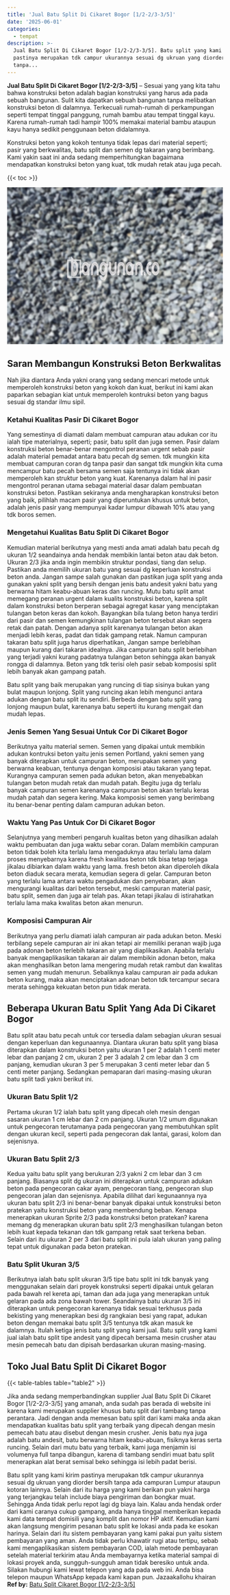 ```yaml
---
title: 'Jual Batu Split Di Cikaret Bogor [1/2-2/3-3/5]'
date: '2025-06-01'
categories:
  - tempat
description: >-
  Jual Batu Split Di Cikaret Bogor [1/2-2/3-3/5]. Batu split yang kami kirim
  pastinya merupakan tdk campur ukurannya sesuai dg ukruan yang diorder bersih
  tanpa...
---
```


**Jual Batu Split Di Cikaret Bogor \[1/2-2/3-3/5\]** – Sesuai yang yang kita tahu bahwa konstruksi beton adalah bagian konstruksi yang harus ada pada sebuah bangunan. Sulit kita dapatkan sebuah bangunan tanpa melibatkan konstruksi beton di dalamnya. Terkecuali rumah-rumah di perkampungan seperti tempat tinggal panggung, rumah bambu atau tempat tinggal kayu. Karena rumah-rumah tadi hampir 100% memakai material bambu ataupun kayu hanya sedikit penggunaan beton didalamnya.

Konstruksi beton yang kokoh tentunya tidak lepas dari material seperti; pasir yang berkwalitas, batu split dan semen dg takaran yang berimbang. Kami yakin saat ini anda sedang memperhitungkan bagaimana mendapatkan konstruksi beton yang kuat, tdk mudah retak atau juga pecah.

{{< toc >}}

![Jual Batu Split Di Cikaret Bogor [1/2-2/3-3/5]](/images/jual-batu-split-04.png)

## Saran Membangun Konstruksi Beton Berkwalitas

Nah jika diantara Anda yakni orang yang sedang mencari metode untuk memperoleh konstruksi beton yang kokoh dan kuat, berikut ini kami akan paparkan sebagian kiat untuk memperoleh kontruksi beton yang bagus sesuai dg standar ilmu sipil.

### Ketahui Kualitas Pasir Di Cikaret Bogor

Yang semestinya di diamati dalam membuat campuran atau adukan cor itu ialah tipe materialnya, seperti; pasir, batu split dan juga semen. Pasir dalam konstruksi beton benar-benar mengontrol peranan urgent sebab pasir adalah material pemadat antara batu pecah dg semen. tdk mungkin kita membuat campuran coran dg tanpa pasir dan sangat tdk mungkin kita cuma mencampur batu pecah bersama semen saja tentunya ini tidak akan memperoleh kan struktur beton yang kuat. Karenanya dalam hal ini pasir mengontrol peranan utama sebagai material dasar dalam pembuatan konstruksi beton. Pastikan sekiranya anda mengharapkan konstruksi beton yang baik, pilihlah macam pasir yang diperuntukan khusus untuk beton, adalah jenis pasir yang mempunyai kadar lumpur dibawah 10% atau yang tdk boros semen.

### Mengetahui Kualitas Batu Split Di Cikaret Bogor

Kemudian material berikutnya yang mesti anda amati adalah batu pecah dg ukuran 1/2 seandainya anda hendak membikin lantai beton atau dak beton. Ukuran 2/3 jika anda ingin membikin struktur pondasi, tiang dan selup. Pastikan anda memilih ukuran batu yang sesuai dg keperluan konstruksi beton anda. Jangan sampe salah gunakan dan pastikan juga split yang anda gunakan yakni split yang bersih dengan jenis batu andesit yakni batu yang berwarna hitam keabu-abuan keras dan runcing. Mutu batu split amat memegang peranan urgent dalam kualits konstruksi beton, karena split dalam konstruksi beton berperan sebagai agregat kasar yang menciptakan tulangan beton keras dan kokoh. Bayangkan bila tulang beton hanya terdiri dari pasir dan semen kemungkinan tulangan beton tersebut akan segera retak dan patah. Dengan adanya split karenanya tulangan beton akan menjadi lebih keras, padat dan tidak gampang retak. Namun campuran takaran batu split juga harus diperhatikan, Jangan sampe berlebihan maupun kurang dari takaran idealnya. Jika campuran batu split berlebihan yang terjadi yakni kurang padatnya tulangan beton sehingga akan banyak rongga di dalamnya. Beton yang tdk terisi oleh pasir sebab komposisi split lebih banyak akan gampang patah.

Batu split yang baik merupakan yang runcing di tiap sisinya bukan yang bulat maupun lonjong. Split yang runcing akan lebih mengunci antara adukan dengan batu split itu sendiri. Berbeda dengan batu split yang lonjong maupun bulat, karenanya batu seperti itu kurang mengait dan mudah lepas.

### Jenis Semen Yang Sesuai Untuk Cor Di Cikaret Bogor

Berikutnya yaitu material semen. Semen yang dipakai untuk membikin adukan kontruksi beton yaitu jenis semen Portland, yakni semen yang banyak diterapkan untuk campuran beton, merupakan semen yang berwarna keabuan, tentunya dengan komposisi atau takaran yang tepat. Kurangnya campuran semen pada adukan beton, akan menyebabkan tulangan beton mudah retak dan mudah patah. Begitu juga dg terlalu banyak campuran semen karenanya campuran beton akan terlalu keras mudah patah dan segera kering. Maka komposisi semen yang berimbang itu benar-benar penting dalam campuran adukan beton.

### Waktu Yang Pas Untuk Cor Di Cikaret Bogor

Selanjutnya yang memberi pengaruh kualitas beton yang dihasilkan adalah waktu pembuatan dan juga waktu sebar coran. Dalam membikin campuran beton tidak boleh kita terlalu lama mengaduknya atau terlalu lama dalam proses menyebarnya karena fresh kwalitas beton tdk bisa tetap terjaga jikalau dibiarkan dalam waktu yang lama. fresh beton akan diperoleh dikala beton diaduk secara merata, kemudian segera di gelar. Campuran beton yang terlalu lama antara waktu pengadukan dan penyebaran, akan mengurangi kualitas dari beton tersebut, meski campuran material pasir, batu split, semen dan juga air telah pas. Akan tetapi jikalau di istirahatkan terlalu lama maka kwalitas beton akan menurun.

### Komposisi Campuran Air

Berikutnya yang perlu diamati ialah campuran air pada adukan beton. Meski terbilang sepele campuran air ini akan tetapi air memiliki peranan wajib juga pada adonan beton terlebih takaran air yang diaplikasikan. Apabila terlalu banyak mengaplikasikan takaran air dalam membikin adonan beton, maka akan menghasilkan beton lama mengering mudah retak rambut dan kwalitas semen yang mudah menurun. Sebaliknya kalau campuran air pada adukan beton kurang, maka akan menciptakan adonan beton tdk tercampur secara merata sehingga kekuatan beton pun tidak merata.

## Beberapa Ukuran Batu Split Yang Ada Di Cikaret Bogor

Batu split atau batu pecah untuk cor tersedia dalam sebagian ukuran sesuai dengan keperluan dan kegunaannya. Diantara ukuran batu split yang biasa diterapkan dalam konstruksi beton yaitu ukuran 1 per 2 adalah 1 centi meter lebar dan panjang 2 cm, ukuran 2 per 3 adalah 2 cm lebar dan 3 cm panjang, kemudian ukuran 3 per 5 merupakan 3 centi meter lebar dan 5 centi meter panjang. Sedangkan pemaparan dari masing-masing ukuran batu split tadi yakni berikut ini.

### Ukuran Batu Split 1/2

Pertama ukuran 1/2 ialah batu split yang dipecah oleh mesin dengan sasaran ukuran 1 cm lebar dan 2 cm panjang. Ukuran 1/2 umum digunakan untuk pengecoran terutamanya pada pengecoran yang membutuhkan split dengan ukuran kecil, seperti pada pengecoran dak lantai, garasi, kolom dan sejenisnya.

### Ukuran Batu Split 2/3

Kedua yaitu batu split yang berukuran 2/3 yakni 2 cm lebar dan 3 cm panjang. Biasanya split dg ukuran ini diterapkan untuk campuran adukan beton pada pengecoran cakar ayam, pengecoran tiang, pengecoran slup pengecoran jalan dan sejenisnya. Apabila dilihat dari kegunaannya nya ukuran batu split 2/3 ini benar-benar banyak dipakai untuk konstruksi beton pratekan yaitu konstruksi beton yang membendung beban. Kenapa menerapkan ukuran Sprite 2/3 pada konstruksi beton pratekan? karena memang dg menerapkan ukuran batu split 2/3 menghasilkan tulangan beton lebih kuat kepada tekanan dan tdk gampang retak saat terkena beban. Selain dari itu ukuran 2 per 3 dari batu split ini pula ialah ukuran yang paling tepat untuk digunakan pada beton pratekan.

### Batu Split Ukuran 3/5

Berikutnya ialah batu split ukuran 3/5 tipe batu split ini tdk banyak yang menggunakan selain dari proyek konstruksi seperti dipakai untuk gelaran pada bawah rel kereta api, taman dan ada juga yang menerapkan untuk gelaran pada ada zona bawah tower. Seandainya batu ukuran 3/5 ini diterapkan untuk pengecoran karenanya tidak sesuai terkhusus pada bekisting yang menerapkan besi dg rangkaian besi yang rapat, adukan beton dengan memakai batu split 3/5 tentunya tdk akan masuk ke dalamnya. Itulah ketiga jenis batu split yang kami jual. Batu split yang kami jual ialah batu split tipe andesit yang dipecah bersama mesin crusher atau mesin pemecah batu dan dipisah berdasarkan ukuran masing-masing.

## Toko Jual Batu Split Di Cikaret Bogor

{{< table-tables table="table2" >}}

Jika anda sedang memperbandingkan supplier Jual Batu Split Di Cikaret Bogor \[1/2-2/3-3/5\] yang amanah, anda sudah pas berada di website ini karena kami merupakan supplier khusus batu split dari tambang tanpa perantara. Jadi dengan anda memesan batu split dari kami maka anda akan mendapatkan kualitas batu split yang terbaik yang dipecah dengan mesin pemecah batu atau disebut dengan mesin crusher. Jenis batu nya juga adalah batu andesit, batu berwarna hitam keabu-abuan, fisiknya keras serta runcing. Selain dari mutu batu yang terbaik, kami juga menjamin isi volumenya full tanpa dibangun, karena di tambang sendiri muat batu split menerapkan alat berat semisal beko sehingga isi lebih padat berisi.

Batu split yang kami kirim pastinya merupakan tdk campur ukurannya sesuai dg ukruan yang diorder bersih tanpa ada campuran Lumpur ataupun kotoran lainnya. Selain dari itu harga yang kami berikan pun yakni harga yang terjangkau telah include biaya pengiriman dan bongkar muat. Sehingga Anda tidak perlu repot lagi dg biaya lain. Kalau anda hendak order dari kami caranya cukup gampang, anda hanya tinggal memberikan kepada kami data tempat domisili yang komplit dan nomor HP aktif. Kemudian kami akan langsung mengirim pesanan batu split ke lokasi anda pada ke esokan harinya. Selain dari itu sistem pembayaran yang kami pakai pun yaitu sistem pembayaran yang aman. Anda tidak perlu khawatir rugi atau tertipu, sebab kami mengaplikasikan sistem pembayaran COD, ialah metode pembayaran setelah material terkirim atau Anda membayarnya ketika material sampai di lokasi proyek anda, sungguh-sungguh aman tidak beresiko untuk anda. Silakan hubungi kami lewat telepon yang ada pada web ini. Anda bisa telepon maupun WhatsApp kepada kami kapan pun. Jazaakallohu khairan
**Ref by:** [Batu Split Cikaret Bogor [1/2-2/3-3/5]](https://id.wikipedia.org/wiki/Batu)
